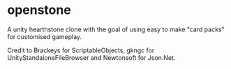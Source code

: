 # openstone
A unity hearthstone clone with the goal of using easy to make "card packs" for customised gameplay. 

Credit to Brackeys for ScriptableObjects, gkngc for UnityStandaloneFileBrowser and Newtonsoft for Json.Net.
